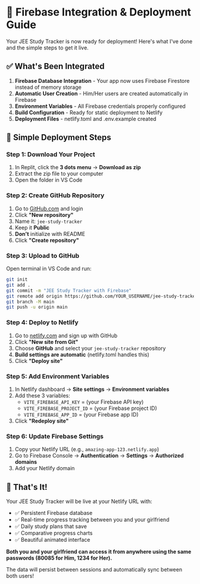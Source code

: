 # 🚀 **Firebase Integration & Deployment Guide**

Your JEE Study Tracker is now ready for deployment! Here's what I've done and the simple steps to get it live.

## ✅ **What's Been Integrated**

1. **Firebase Database Integration** - Your app now uses Firebase Firestore instead of memory storage
2. **Automatic User Creation** - Him/Her users are created automatically in Firebase
3. **Environment Variables** - All Firebase credentials properly configured
4. **Build Configuration** - Ready for static deployment to Netlify
5. **Deployment Files** - netlify.toml and .env.example created

## 🔧 **Simple Deployment Steps**

### **Step 1: Download Your Project**
1. In Replit, click the **3 dots menu** → **Download as zip**
2. Extract the zip file to your computer
3. Open the folder in VS Code

### **Step 2: Create GitHub Repository**
1. Go to [GitHub.com](https://github.com) and login
2. Click **"New repository"**
3. Name it: `jee-study-tracker`
4. Keep it **Public** 
5. **Don't** initialize with README
6. Click **"Create repository"**

### **Step 3: Upload to GitHub**
Open terminal in VS Code and run:
```bash
git init
git add .
git commit -m "JEE Study Tracker with Firebase"
git remote add origin https://github.com/YOUR_USERNAME/jee-study-tracker.git
git branch -M main
git push -u origin main
```

### **Step 4: Deploy to Netlify**
1. Go to [netlify.com](https://netlify.com) and sign up with GitHub
2. Click **"New site from Git"**
3. Choose **GitHub** and select your `jee-study-tracker` repository
4. **Build settings are automatic** (netlify.toml handles this)
5. Click **"Deploy site"**

### **Step 5: Add Environment Variables**
1. In Netlify dashboard → **Site settings** → **Environment variables**
2. Add these 3 variables:
   - `VITE_FIREBASE_API_KEY` = (your Firebase API key)
   - `VITE_FIREBASE_PROJECT_ID` = (your Firebase project ID) 
   - `VITE_FIREBASE_APP_ID` = (your Firebase app ID)
3. Click **"Redeploy site"**

### **Step 6: Update Firebase Settings**
1. Copy your Netlify URL (e.g., `amazing-app-123.netlify.app`)
2. Go to Firebase Console → **Authentication** → **Settings** → **Authorized domains**
3. Add your Netlify domain

## 🎯 **That's It!**

Your JEE Study Tracker will be live at your Netlify URL with:
- ✅ Persistent Firebase database
- ✅ Real-time progress tracking between you and your girlfriend
- ✅ Daily study plans that save
- ✅ Comparative progress charts
- ✅ Beautiful animated interface

**Both you and your girlfriend can access it from anywhere using the same passwords (80085 for Him, 1234 for Her).**

The data will persist between sessions and automatically sync between both users!